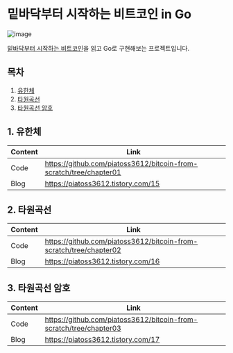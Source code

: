 # 밑바닥부터 시작하는 비트코인 in Go

![image](https://github.com/piatoss3612/bitcoin-from-scratch/assets/61569834/08fa314e-705d-447f-8d59-ca1af2a95d14)

[밑바닥부터 시작하는 비트코인](https://hanbit.co.kr/store/books/look.php?p_code=B2663064363)을 읽고 Go로 구현해보는 프로젝트입니다.

## 목차

1. [유한체](#1-유한체)
2. [타원곡선](#2-타원곡선)
3. [타원곡선 암호](#3-타원곡선-암호)

## 1. 유한체

|Content|Link|
|---|---|
|Code|https://github.com/piatoss3612/bitcoin-from-scratch/tree/chapter01|
|Blog|https://piatoss3612.tistory.com/15|

## 2. 타원곡선

|Content|Link|
|---|---|
|Code|https://github.com/piatoss3612/bitcoin-from-scratch/tree/chapter02|
|Blog|https://piatoss3612.tistory.com/16|

## 3. 타원곡선 암호

|Content|Link|
|---|---|
|Code|https://github.com/piatoss3612/bitcoin-from-scratch/tree/chapter03|
|Blog|https://piatoss3612.tistory.com/17|
